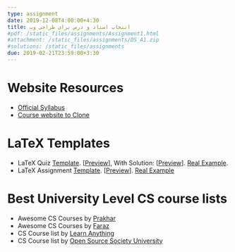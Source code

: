 ```yaml
---
type: assignment
date: 2019-12-08T4:00:00+4:30
title: انتخاب استاد و درس برای طراحی وب
#pdf: /static_files/assignments/Assignment1.html
#attachment: /static_files/assignments/DS_A1.zip
#solutions: /static_files/assignments
due: 2019-02-21T23:59:00+3:30
---
```

# Website Resources
* [Official Syllabus](../static_files/materials/ComputerEng_OfficialSylabus.pdf)
* [Course website to Clone](https://github.com/sauleh/course_template)

# LaTeX Templates
* LaTeX Quiz [Template](../static_files/materials/QuizTemplate.zip). \[[Preview](../static_files/materials/QuizTemplate.pdf)\], With Solution: \[[Preview](../static_files/materials/QuizTemplate-Solution.pdf)\]. [Real Example](https://sauleh.github.io/ds98/static_files/quizes/Quiz9-Solution.pdf). 
* LaTeX Assignment [Template](../static_files/materials/AssignmentTemplate.zip). \[[Preview](../static_files/materials/AssignmentTemplate.pdf)\]. [Real Example](https://sauleh.github.io/fc98/static_files/assignments/MAssignment1.pdf)

# Best University Level CS course lists
* Awesome CS Courses by [Prakhar](https://github.com/prakhar1989/awesome-courses)
* Awesome CS Courses by [Faraz](https://github.com/fffaraz/awesome-courses)
* CS Course list by [Learn Anything](https://github.com/learn-anything/courses)
* CS Course list by [Open Source Society University](https://github.com/ossu/computer-science)

